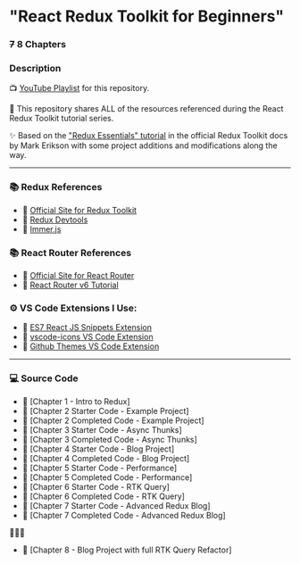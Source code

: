 # "React Redux Toolkit for Beginners"

### ~~7~~ 8 Chapters

### Description

📺 [YouTube Playlist](https://www.youtube.com/playlist?list=PL0Zuz27SZ-6M1J5I1w2-uZx36Qp6qhjKo) for this repository.

🚀 This repository shares ALL of the resources referenced during the React Redux Toolkit tutorial series.

✨ Based on the ["Redux Essentials" tutorial](https://redux.js.org/tutorials/essentials/part-1-overview-concepts) in the official Redux Toolkit docs by Mark Erikson with some project additions and modifications along the way. 

---

### 📚 Redux References

- 🔗 [Official Site for Redux Toolkit](https://redux-toolkit.js.org/)
- 🔗 [Redux Devtools](https://github.com/reduxjs/redux-devtools)
- 🔗 [Immer.js](https://immerjs.github.io/immer/)

### 📚 React Router References
- 🔗 [Official Site for React Router](https://reactrouter.com/docs/en/v6)
- 🔗 [React Router v6 Tutorial](https://github.com/gitdagray/react_router_v6)

### ⚙ VS Code Extensions I Use:

- 🔗 [ES7 React JS Snippets Extension](https://marketplace.visualstudio.com/items?itemName=dsznajder.es7-react-js-snippets)
- 🔗 [vscode-icons VS Code Extension](https://marketplace.visualstudio.com/items?itemName=vscode-icons-team.vscode-icons)
- 🔗 [Github Themes VS Code Extension](https://marketplace.visualstudio.com/items?itemName=GitHub.github-vscode-theme)

---

### 💻 Source Code

- 🔗 [Chapter 1 - Intro to Redux]
- 🔗 [Chapter 2 Starter Code - Example Project]
- 🔗 [Chapter 2 Completed Code - Example Project]
- 🔗 [Chapter 3 Starter Code - Async Thunks]
- 🔗 [Chapter 3 Completed Code - Async Thunks]
- 🔗 [Chapter 4 Starter Code - Blog Project]
- 🔗 [Chapter 4 Completed Code - Blog Project]
- 🔗 [Chapter 5 Starter Code - Performance]
- 🔗 [Chapter 5 Completed Code - Performance]
- 🔗 [Chapter 6 Starter Code - RTK Query]
- 🔗 [Chapter 6 Completed Code - RTK Query]
- 🔗 [Chapter 7 Starter Code - Advanced Redux Blog]
- 🔗 [Chapter 7 Completed Code - Advanced Redux Blog]

🚩🚩🚩
- 🔗 [Chapter 8 - Blog Project with full RTK Query Refactor]